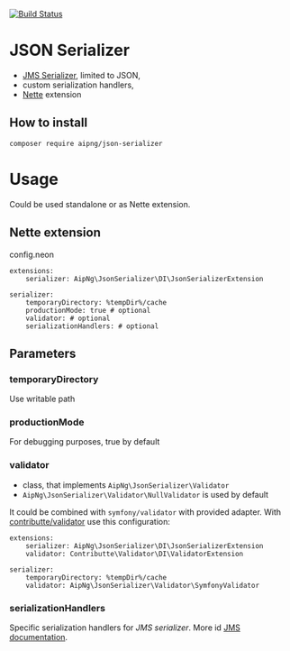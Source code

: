 [![Build Status](https://www.travis-ci.org/aipng/json-serializer.svg?branch=master)](https://www.travis-ci.org/aipng/json-serializer)

# JSON Serializer

- [JMS Serializer](https://github.com/schmittjoh/serializer), limited to JSON,
- custom serialization handlers,
- [Nette](https://nette.org) extension

## How to install
```
composer require aipng/json-serializer
```

# Usage
Could be used standalone or as Nette extension.

## Nette extension
config.neon
```neon
extensions:
	serializer: AipNg\JsonSerializer\DI\JsonSerializerExtension

serializer:
	temporaryDirectory: %tempDir%/cache
	productionMode: true # optional
	validator: # optional
	serializationHandlers: # optional
```

## Parameters
### temporaryDirectory
Use writable path

### productionMode
For debugging purposes, true by default

### validator
- class, that implements `AipNg\JsonSerializer\Validator`
- `AipNg\JsonSerializer\Validator\NullValidator` is used by default

It could be combined with `symfony/validator` with provided adapter. With [contributte/validator](https://github.com/contributte/validator) use this configuration:

```neon
extensions:
	serializer: AipNg\JsonSerializer\DI\JsonSerializerExtension
	validator: Contributte\Validator\DI\ValidatorExtension

serializer:
	temporaryDirectory: %tempDir%/cache
	validator: AipNg\JsonSerializer\Validator\SymfonyValidator
```

### serializationHandlers
Specific serialization handlers for _JMS serializer_. More id [JMS documentation](http://jmsyst.com/libs/serializer/master/handlers).
